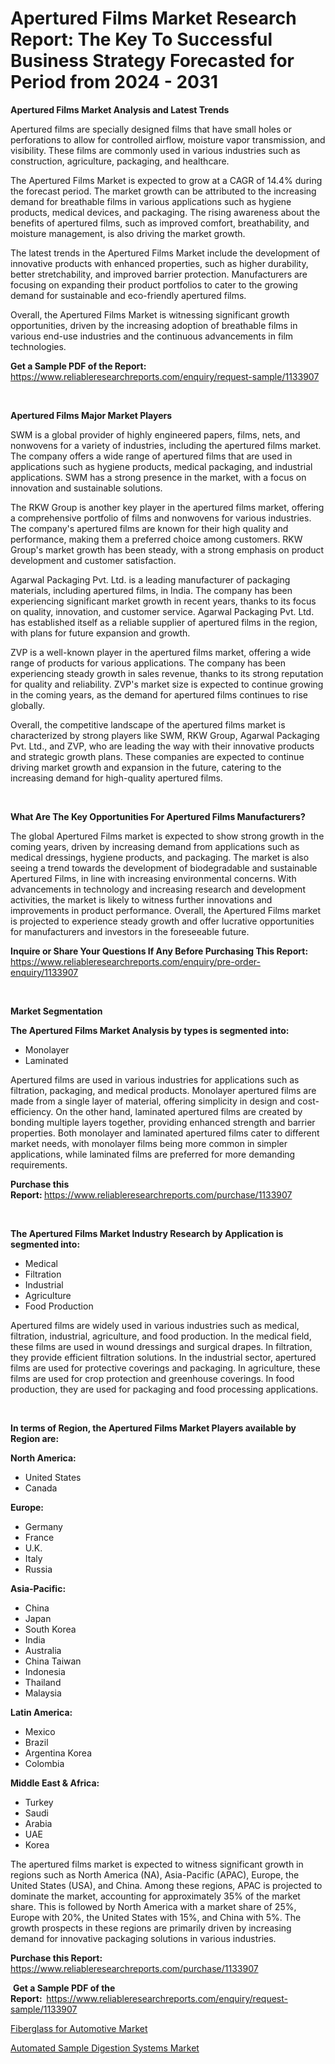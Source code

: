 <p><h1>Apertured Films Market Research Report: The Key To Successful Business Strategy Forecasted for Period from 2024 - 2031</h1></p><p><strong>Apertured Films Market Analysis and Latest Trends</strong></p>
<p><p>Apertured films are specially designed films that have small holes or perforations to allow for controlled airflow, moisture vapor transmission, and visibility. These films are commonly used in various industries such as construction, agriculture, packaging, and healthcare.</p><p>The Apertured Films Market is expected to grow at a CAGR of 14.4% during the forecast period. The market growth can be attributed to the increasing demand for breathable films in various applications such as hygiene products, medical devices, and packaging. The rising awareness about the benefits of apertured films, such as improved comfort, breathability, and moisture management, is also driving the market growth.</p><p>The latest trends in the Apertured Films Market include the development of innovative products with enhanced properties, such as higher durability, better stretchability, and improved barrier protection. Manufacturers are focusing on expanding their product portfolios to cater to the growing demand for sustainable and eco-friendly apertured films.</p><p>Overall, the Apertured Films Market is witnessing significant growth opportunities, driven by the increasing adoption of breathable films in various end-use industries and the continuous advancements in film technologies.</p></p>
<p><strong>Get a Sample PDF of the Report:&nbsp;</strong> <a href="https://www.reliableresearchreports.com/enquiry/request-sample/1133907">https://www.reliableresearchreports.com/enquiry/request-sample/1133907</a></p>
<p>&nbsp;</p>
<p><strong>Apertured Films Major Market Players</strong></p>
<p><p>SWM is a global provider of highly engineered papers, films, nets, and nonwovens for a variety of industries, including the apertured films market. The company offers a wide range of apertured films that are used in applications such as hygiene products, medical packaging, and industrial applications. SWM has a strong presence in the market, with a focus on innovation and sustainable solutions.</p><p>The RKW Group is another key player in the apertured films market, offering a comprehensive portfolio of films and nonwovens for various industries. The company's apertured films are known for their high quality and performance, making them a preferred choice among customers. RKW Group's market growth has been steady, with a strong emphasis on product development and customer satisfaction.</p><p>Agarwal Packaging Pvt. Ltd. is a leading manufacturer of packaging materials, including apertured films, in India. The company has been experiencing significant market growth in recent years, thanks to its focus on quality, innovation, and customer service. Agarwal Packaging Pvt. Ltd. has established itself as a reliable supplier of apertured films in the region, with plans for future expansion and growth.</p><p>ZVP is a well-known player in the apertured films market, offering a wide range of products for various applications. The company has been experiencing steady growth in sales revenue, thanks to its strong reputation for quality and reliability. ZVP's market size is expected to continue growing in the coming years, as the demand for apertured films continues to rise globally.</p><p>Overall, the competitive landscape of the apertured films market is characterized by strong players like SWM, RKW Group, Agarwal Packaging Pvt. Ltd., and ZVP, who are leading the way with their innovative products and strategic growth plans. These companies are expected to continue driving market growth and expansion in the future, catering to the increasing demand for high-quality apertured films.</p></p>
<p>&nbsp;</p>
<p><strong>What Are The Key Opportunities For Apertured Films Manufacturers?</strong></p>
<p><p>The global Apertured Films market is expected to show strong growth in the coming years, driven by increasing demand from applications such as medical dressings, hygiene products, and packaging. The market is also seeing a trend towards the development of biodegradable and sustainable Apertured Films, in line with increasing environmental concerns. With advancements in technology and increasing research and development activities, the market is likely to witness further innovations and improvements in product performance. Overall, the Apertured Films market is projected to experience steady growth and offer lucrative opportunities for manufacturers and investors in the foreseeable future.</p></p>
<p><strong>Inquire or Share Your Questions If Any Before Purchasing This Report:</strong> <a href="https://www.reliableresearchreports.com/enquiry/pre-order-enquiry/1133907">https://www.reliableresearchreports.com/enquiry/pre-order-enquiry/1133907</a></p>
<p>&nbsp;</p>
<p><strong>Market Segmentation</strong></p>
<p><strong>The Apertured Films Market Analysis by types is segmented into:</strong></p>
<p><ul><li>Monolayer</li><li>Laminated</li></ul></p>
<p><p>Apertured films are used in various industries for applications such as filtration, packaging, and medical products. Monolayer apertured films are made from a single layer of material, offering simplicity in design and cost-efficiency. On the other hand, laminated apertured films are created by bonding multiple layers together, providing enhanced strength and barrier properties. Both monolayer and laminated apertured films cater to different market needs, with monolayer films being more common in simpler applications, while laminated films are preferred for more demanding requirements.</p></p>
<p><strong>Purchase this Report:&nbsp;</strong><a href="https://www.reliableresearchreports.com/purchase/1133907">https://www.reliableresearchreports.com/purchase/1133907</a></p>
<p>&nbsp;</p>
<p><strong>The Apertured Films Market Industry Research by Application is segmented into:</strong></p>
<p><ul><li>Medical</li><li>Filtration</li><li>Industrial</li><li>Agriculture</li><li>Food Production</li></ul></p>
<p><p>Apertured films are widely used in various industries such as medical, filtration, industrial, agriculture, and food production. In the medical field, these films are used in wound dressings and surgical drapes. In filtration, they provide efficient filtration solutions. In the industrial sector, apertured films are used for protective coverings and packaging. In agriculture, these films are used for crop protection and greenhouse coverings. In food production, they are used for packaging and food processing applications.</p></p>
<p>&nbsp;</p>
<p><strong>In terms of Region, the Apertured Films Market Players available by Region are:</strong></p>
<p>
    <p> <strong> North America: </strong>
        <ul>
            <li>United States</li>
            <li>Canada</li>
        </ul>
        </p> 
    <p> <strong> Europe: </strong>
        <ul>
            <li>Germany</li>
            <li>France</li>
            <li>U.K.</li>
            <li>Italy</li>
            <li>Russia</li>
        </ul>
        </p> 
    <p> <strong> Asia-Pacific: </strong>
        <ul>
            <li>China</li>
            <li>Japan</li>
            <li>South Korea</li>
            <li>India</li>
            <li>Australia</li>
            <li>China Taiwan</li>
            <li>Indonesia</li>
            <li>Thailand</li>
            <li>Malaysia</li>
        </ul>
        </p> 
    <p> <strong> Latin America: </strong>
        <ul>
            <li>Mexico</li>
            <li>Brazil</li>
            <li>Argentina Korea</li>
            <li>Colombia</li>
        </ul>
        </p> 
    <p> <strong> Middle East & Africa: </strong>
        <ul>
            <li>Turkey</li>
            <li>Saudi</li>
            <li>Arabia</li>
            <li>UAE</li>
            <li>Korea</li>
        </ul>
    </p>
    </p>
<p><p>The apertured films market is expected to witness significant growth in regions such as North America (NA), Asia-Pacific (APAC), Europe, the United States (USA), and China. Among these regions, APAC is projected to dominate the market, accounting for approximately 35% of the market share. This is followed by North America with a market share of 25%, Europe with 20%, the United States with 15%, and China with 5%. The growth prospects in these regions are primarily driven by increasing demand for innovative packaging solutions in various industries.</p></p>
<p><strong>Purchase this Report: </strong><a href="https://www.reliableresearchreports.com/purchase/1133907">https://www.reliableresearchreports.com/purchase/1133907</a></p>
<p>&nbsp;<strong>Get a Sample PDF of the Report:&nbsp;&nbsp;</strong><a href="https://www.reliableresearchreports.com/enquiry/request-sample/1133907">https://www.reliableresearchreports.com/enquiry/request-sample/1133907</a></p>
<p><strong></strong></p>
<p><p><a href="https://issuu.com/reportprime-2/docs/fiberglass-for-automotive-market-size-2030.pptx">Fiberglass for Automotive Market</a></p><p><a href="https://issuu.com/reportprime-2/docs/automated-sample-digestion-systems-market-size-203">Automated Sample Digestion Systems Market</a></p></p>